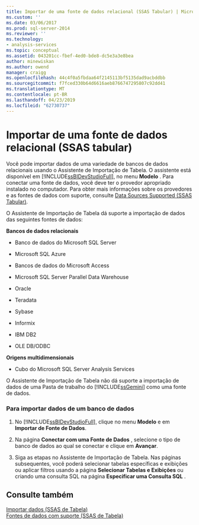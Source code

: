 ```yaml
---
title: Importar de uma fonte de dados relacional (SSAS Tabular) | Microsoft Docs
ms.custom: ''
ms.date: 03/06/2017
ms.prod: sql-server-2014
ms.reviewer: ''
ms.technology:
- analysis-services
ms.topic: conceptual
ms.assetid: 043201cc-fbef-4ed0-bde8-dc5e3a3e8bea
author: minewiskan
ms.author: owend
manager: craigg
ms.openlocfilehash: 44c4f0a5fbdaa64f2145113bf5135dad9acbddbb
ms.sourcegitcommit: f7fced330b64d6616aeb8766747295807c92dd41
ms.translationtype: MT
ms.contentlocale: pt-BR
ms.lasthandoff: 04/23/2019
ms.locfileid: "62730737"
---
```

# <a name="import-from-a-relational-data-source-ssas-tabular"></a>Importar de uma fonte de dados relacional (SSAS tabular)
  Você pode importar dados de uma variedade de bancos de dados relacionais usando o Assistente de Importação de Tabela. O assistente está disponível em [!INCLUDE[ssBIDevStudioFull](../includes/ssbidevstudiofull-md.md)], no menu **Modelo** . Para conectar uma fonte de dados, você deve ter o provedor apropriado instalado no computador. Para obter mais informações sobre os provedores e as fontes de dados com suporte, consulte [Data Sources Supported &#40;SSAS Tabular&#41;](tabular-models/data-sources-supported-ssas-tabular.md).  
  
 O Assistente de Importação de Tabela dá suporte a importação de dados das seguintes fontes de dados:  
  
 **Bancos de dados relacionais**  
  
-   Banco de dados do Microsoft SQL Server  
  
-   Microsoft SQL Azure  
  
-   Bancos de dados do Microsoft Access  
  
-   Microsoft SQL Server Parallel Data Warehouse  
  
-   Oracle  
  
-   Teradata  
  
-   Sybase  
  
-   Informix  
  
-   IBM DB2  
  
-   OLE DB/ODBC  
  
 **Origens multidimensionais**  
  
-   Cubo do Microsoft SQL Server Analysis Services  
  
 O Assistente de Importação de Tabela não dá suporte a importação de dados de uma Pasta de trabalho do [!INCLUDE[ssGemini](../includes/ssgemini-md.md)] como uma fonte de dados.  
  
### <a name="to-import-data-from-a-database"></a>Para importar dados de um banco de dados  
  
1.  No [!INCLUDE[ssBIDevStudioFull](../includes/ssbidevstudiofull-md.md)], clique no menu **Modelo** e em **Importar de Fonte de Dados**.  
  
2.  Na página **Conectar com uma Fonte de Dados** , selecione o tipo de banco de dados ao qual se conectar e clique em **Avançar**.  
  
3.  Siga as etapas no Assistente de Importação de Tabela. Nas páginas subsequentes, você poderá selecionar tabelas específicas e exibições ou aplicar filtros usando a página **Selecionar Tabelas e Exibições** ou criando uma consulta SQL na página **Especificar uma Consulta SQL** .  
  
## <a name="see-also"></a>Consulte também  
 [Importar dados &#40;SSAS de Tabela&#41;](import-data-ssas-tabular.md)   
 [Fontes de dados com suporte &#40;SSAS de Tabela&#41;](tabular-models/data-sources-supported-ssas-tabular.md)  
  
  
